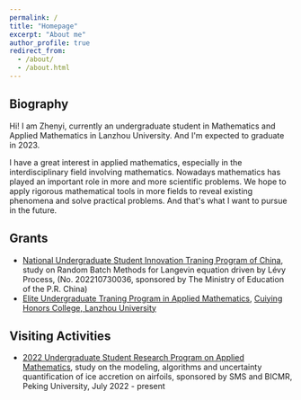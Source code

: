 ```yaml
---
permalink: /
title: "Homepage"
excerpt: "About me"
author_profile: true
redirect_from: 
  - /about/
  - /about.html
---
```



Biography
---
Hi! I am Zhenyi, currently an undergraduate student in Mathematics and Applied Mathematics in Lanzhou University. And I'm expected to graduate in 2023.

I have a great interest in applied mathematics, especially in the interdisciplinary field involving mathematics. Nowadays mathematics has played an important role in more and more scientific problems. We hope to apply rigorous mathematical tools in more fields to reveal existing phenomena and solve practical problems. And that's what I want to pursue in the future. 

Grants
---
* [National Undergraduate Student Innovation Traning Program of China](http://gjcxcy.bjtu.edu.cn/index.aspx), study on Random Batch Methods for Langevin equation driven by Lévy Process, (No. 202210730036, sponsored by The Ministry of Education of the P.R. China)
* [Elite Undergraduate Traning Program in Applied Mathematics](https://baike.baidu.com/item/%E5%9F%BA%E7%A1%80%E5%AD%A6%E7%A7%91%E6%8B%94%E5%B0%96%E5%AD%A6%E7%94%9F%E5%9F%B9%E5%85%BB%E8%AF%95%E9%AA%8C%E8%AE%A1%E5%88%92/3486963), [Cuiying Honors College, Lanzhou University](http://chc.lzu.edu.cn/)

<!--Awards & Scholarship
---
* [National Scholarship](https://hudong.moe.gov.cn/jyb_xxgk/s5743/s5744/A05/202212/t20221227_1036671.html), sponsored by The Ministry of Education of the P.R. China, No. BZK202209210, Dec. 2022
* [National Scholarship](http://www.moe.gov.cn/jyb_xxgk/s5743/s5744/A05/202012/t20201217_506100.html), sponsored by The Ministry of Education of the P.R. China, No. BZK202008934, Dec. 2020
* First-class Scholarship for Outstanding Students, sponsored by Lanzhou University, Dec. 2021
* [COMAP’s Mathematical Contest in Modeling](https://math-zhenyizhang.github.io/files/2209832.pdf), Meritorious Winner, May 2022
* National Undergraduate Students Mathematical Competition, Provincial First Prize, CMS, Dec. 2021
* Contemporary Undergraduate Mathematical Contest in Modeling, Provincial First Prize, CSIAM, Feb. 2022 
-->

Visiting Activities
---
* [2022 Undergraduate Student Research Program on Applied Mathematics](https://bicmr.pku.edu.cn/content/show/17-2720.html), study on the modeling, algorithms and uncertainty quantification of ice accretion on airfoils, sponsored by SMS and BICMR, Peking University, July 2022 - present
